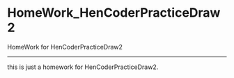 # HomeWork_HenCoderPracticeDraw2
HomeWork for HenCoderPracticeDraw2 

---

this is just a homework for HenCoderPracticeDraw2.